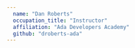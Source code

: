 ```yaml
---
  name: "Dan Roberts"
  occupation_title: "Instructor"
  affiliation: "Ada Developers Academy"
  github: "droberts-ada"
---
```

